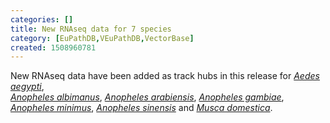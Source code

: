 ```yaml
---
categories: []
title: New RNAseq data for 7 species
category: [EuPathDB,VEuPathDB,VectorBase]
created: 1508960781
---
```

New RNAseq data have been added as track hubs in this release for 
<i><a href="/organisms/aedes-aegypti">Aedes aegypti</a></i>,  
<i><a href="/organisms/anopheles-albimanus">Anopheles albimanus</a></i>, 
<i><a href="/organisms/anopheles-arabiensis">Anopheles arabiensis</a></i>, 
<i><a href="/organisms/anopheles-gambiae">Anopheles gambiae</a></i>,  
<i><a href="/organisms/anopheles-minimus">Anopheles minimus</a></i>,
<i><a href="/organisms/anopheles-sinensis">Anopheles sinensis</a></i> and 
<i><a href="/organisms/musca-domestica">Musca domestica</a></i>.
